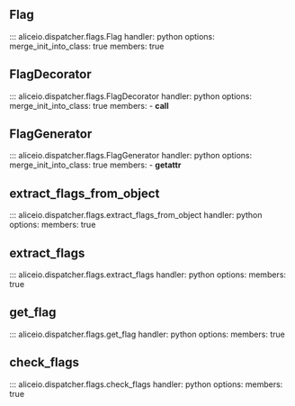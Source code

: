 ## Flag

::: aliceio.dispatcher.flags.Flag
    handler: python
    options:
      merge_init_into_class: true
      members: true

## FlagDecorator

::: aliceio.dispatcher.flags.FlagDecorator
    handler: python
    options:
      merge_init_into_class: true
      members:
        - __call__

## FlagGenerator

::: aliceio.dispatcher.flags.FlagGenerator
    handler: python
    options:
      merge_init_into_class: true
      members:
        - __getattr__

## extract_flags_from_object

::: aliceio.dispatcher.flags.extract_flags_from_object
    handler: python
    options:
      members: true



## extract_flags

::: aliceio.dispatcher.flags.extract_flags
    handler: python
    options:
      members: true

## get_flag

::: aliceio.dispatcher.flags.get_flag
    handler: python
    options:
      members: true

## check_flags

::: aliceio.dispatcher.flags.check_flags
    handler: python
    options:
      members: true
